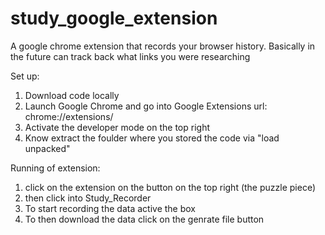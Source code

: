 # study_google_extension
A google chrome extension that records your browser history. Basically in the future can track back what links you were researching

Set up:
1. Download code locally
2. Launch Google Chrome and go into Google Extensions url: chrome://extensions/
3. Activate the developer mode on the top right
4. Know extract the foulder where you stored the code via "load unpacked"

Running of extension:
1. click on the extension on the button on the top right (the puzzle piece)
2. then click into Study_Recorder 
3. To start recording the data active the box
4. To then download the data click on the genrate file button 
